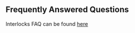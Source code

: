 ## Frequently Answered Questions 

Interlocks FAQ can be found [here](https://www.interlock.network/faqs)
